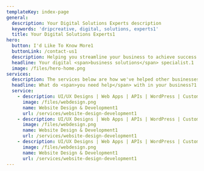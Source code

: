 ```yaml
---
templateKey: index-page
general:
  description: Your Digital Solutions Experts description
  keywords: 'dripcreative, digital, solutions, experts1'
  title: Your Digital Solutions Experts1
hero:
  button: I'd Like To Know More1
  buttonLink: /contact-us1
  description: Helping you streamline your business to achieve success.11
  headline: Your digital <span>business solutions</span> specialist.1
  image: /files/hero-home.png
services:
  description: The services below are how we've helped other businesses.1
  headline: What do <span>you need help</span> with in your business?1
  service:
    - description: UI/UX Designs | Web Apps | APIs | WordPress | Custom Development1
      image: /files/webdesign.png
      name: Website Design & Development1
      url: /services/website-design-development1
    - description: UI/UX Designs | Web Apps | APIs | WordPress | Custom Development1
      image: /files/webdesign.png
      name: Website Design & Development1
      url: /services/website-design-development1
    - description: UI/UX Designs | Web Apps | APIs | WordPress | Custom Development1
      image: /files/webdesign.png
      name: Website Design & Development1
      url: /services/website-design-development1
---
```


